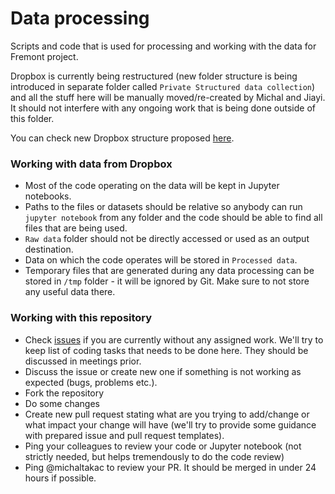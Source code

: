 # Data processing

Scripts and code that is used for processing and working with the data for Fremont project.

Dropbox is currently being restructured (new folder structure is being introduced in separate folder called `Private Structured data collection`) and all the stuff here will be manually moved/re-created by Michal and Jiayi. It should not interfere with any ongoing work that is being done outside of this folder.

You can check new Dropbox structure proposed [here](https://docs.google.com/document/d/13c4xRLdxLRR_g7pWuXtTVXjEpxshui2kZBI-i5DG8lo/edit).

### Working with data from Dropbox

- Most of the code operating on the data will be kept in Jupyter notebooks.
- Paths to the files or datasets should be relative so anybody can run `jupyter notebook` from any folder and the code should be able to find all files that are being used.
- `Raw data` folder should not be directly accessed or used as an output destination.
- Data on which the code operates will be stored in `Processed data`.
- Temporary files that are generated during any data processing can be stored in `/tmp` folder - it will be ignored by Git. Make sure to not store any useful data there.

### Working with this repository

- Check [issues](https://github.com/Fremont-project/data-processing/issues) if you are currently without any assigned work. We'll try to keep list of coding tasks that needs to be done here. They should be discussed in meetings prior.
- Discuss the issue or create new one if something is not working as expected (bugs, problems etc.).
- Fork the repository
- Do some changes
- Create new pull request stating what are you trying to add/change or what impact your change will have (we'll try to provide some guidance with prepared issue and pull request templates).
- Ping your colleagues to review your code or Jupyter notebook (not strictly needed, but helps tremendously to do the code review)
- Ping @michaltakac to review your PR. It should be merged in under 24 hours if possible.
